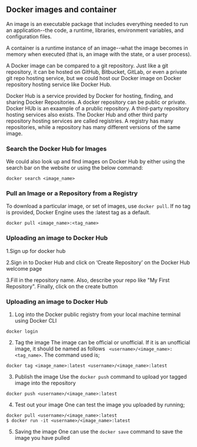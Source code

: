 ## Docker images and container
An image is an executable package that includes everything needed to run an application--the code, a runtime, libraries, environment variables, and configuration files.

A container is a runtime instance of an image--what the image becomes in memory when executed (that is, an image with the state, or a user process).

A Docker image can be compared to a git repository. Just like a git repository, it can be hosted on GitHub, Bitbucket, GitLab, or even a private git repo hosting service, but we could host our Docker image on Docker repository hosting service like Docker Hub.

Docker Hub is a service provided by Docker for hosting, finding, and sharing Docker Repositories. A docker repository can be public or private. Docker HUb is an exaample of a prublic repository. A third-party repository hosting services also exists. The Docker Hub and other third party repository hosting services are called registries. A registry has many repositories, while a repository has many different versions of the same image.

### Search the Docker Hub for Images
We could also look up and find images on Docker Hub by either using the search bar on the website or using the below command:
```
docker search <image_name>
```

### Pull an Image or a Repository from a Registry
To download a particular image, or set of images, use `docker pull`. If no tag is provided, Docker Engine uses the :latest tag as a default.

```
docker pull <image_name>:<tag_name>
```

### Uploading an image to Docker Hub
1.Sign up for docker hub

2.Sign in to Docker Hub and click on ‘Create Repository’ on the Docker Hub welcome page

3.Fill in the repository name. Also, describe your repo like "My First Repository". Finally, click on the create button

### Uploading an image to Docker Hub
1. Log into the Docker public registry from your local machine terminal using Docker CLI

```
docker login
```

2. Tag the image
The image can be official or unofficial. If it is an unofficial image, it should be named as follows ` <username>/<image_name>:<tag_name>`. The command used is;

```
docker tag <image_name>:latest <username>/<image_name>:latest
```

3. Publish the image
Use the `docker push` command to upload yor tagged image into the repository

```
docker push <username>/<image_name>:latest
```

4. Test out your image
One can test the image you uploaded by running;

```
docker pull <username>/<image_name>:latest
$ docker run -it <username>/<image_name>:latest
```

5. Saving the image
One can use the `docker save` command to save the image you have pulled
